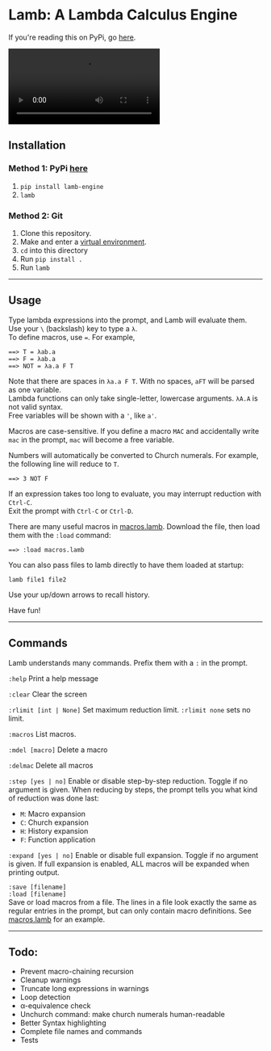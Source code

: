 # Lamb: A Lambda Calculus Engine

If you're reading this on PyPi, go [here](https://git.betalupi.com/Mark/lamb).

![Lamb demo](https://betalupi.com/static/nc/git/lambdemo.mp4)


## Installation

### Method 1: PyPi [here](https://pypi.org/project/lamb-engine)
1. `pip install lamb-engine`
2. `lamb`

### Method 2: Git
1. Clone this repository.
2. Make and enter a [virtual environment](https://docs.python.org/3/library/venv.html).
3. ``cd`` into this directory
4. Run ``pip install .``
5. Run ``lamb``

-------------------------------------------------

## Usage


Type lambda expressions into the prompt, and Lamb will evaluate them. \
Use your `\` (backslash) key to type a `λ`. \
To define macros, use `=`. For example,
```
==> T = λab.a
==> F = λab.a
==> NOT = λa.a F T
```

Note that there are spaces in `λa.a F T`. With no spaces, `aFT` will be parsed as one variable. \
Lambda functions can only take single-letter, lowercase arguments. `λA.A` is not valid syntax. \
Free variables will be shown with a `'`, like `a'`.

Macros are case-sensitive. If you define a macro `MAC` and accidentally write `mac` in the prompt, `mac` will become a free variable.

Numbers will automatically be converted to Church numerals. For example, the following line will reduce to `T`.
```
==> 3 NOT F
```

If an expression takes too long to evaluate, you may interrupt reduction with `Ctrl-C`. \
Exit the prompt with `Ctrl-C` or `Ctrl-D`.

There are many useful macros in [macros.lamb](./macros.lamb). Download the file, then load them with the `:load` command:
```
==> :load macros.lamb
```

You can also pass files to lamb directly to have them loaded at startup:
```
lamb file1 file2
```

Use your up/down arrows to recall history.

Have fun!

-------------------------------------------------

## Commands

Lamb understands many commands. Prefix them with a `:` in the prompt.

`:help` Print a help message

`:clear` Clear the screen

`:rlimit [int | None]` Set maximum reduction limit. `:rlimit none` sets no limit.

`:macros` List macros.

`:mdel [macro]` Delete a macro

`:delmac` Delete all macros

`:step [yes | no]` Enable or disable step-by-step reduction. Toggle if no argument is given. When reducing by steps, the prompt tells you what kind of reduction was done last:

 - `M`: Macro expansion
 - `C`: Church expansion
 - `H`: History expansion
 - `F`: Function application

`:expand [yes | no]` Enable or disable full expansion. Toggle if no argument is given. If full expansion is enabled, ALL macros will be expanded when printing output.

`:save [filename]` \
`:load [filename]` \
Save or load macros from a file.
The lines in a file look exactly the same as regular entries in the prompt, but can only contain macro definitions. See [macros.lamb](./macros.lamb) for an example.

-------------------------------------------------

## Todo:
 - Prevent macro-chaining recursion
 - Cleanup warnings
 - Truncate long expressions in warnings
 - Loop detection
 - α-equivalence check
 - Unchurch command: make church numerals human-readable
 - Better Syntax highlighting
 - Complete file names and commands
 - Tests